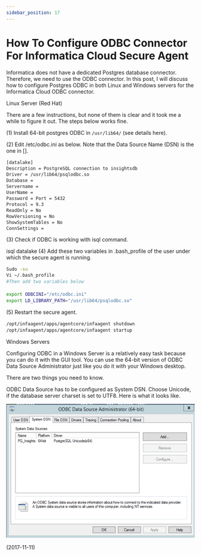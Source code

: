 ```yaml
---
sidebar_position: 17
---
```


# How To Configure ODBC Connector For Informatica Cloud Secure Agent

Informatica does not have a dedicated Postgres database connector. Therefore, we need to use the ODBC connector. In this post, I will discuss how to configure Postgres ODBC in both Linux and Windows servers for the Informatica Cloud ODBC connector.

Linux Server (Red Hat)

There are a few instructions, but none of them is clear and it took me a while to figure it out. The steps below works fine.

(1) Install 64-bit postgres ODBC in `/usr/lib64/` (see details here).

(2) Edit /etc/odbc.ini as below. Note that the Data Source Name (DSN) is the one in [].

```
[datalake]
Description = PostgreSQL connection to insightsdb
Driver = /usr/lib64/psqlodbc.so
Database =
Servername =
UserName =
Password = Port = 5432
Protocol = 9.3
ReadOnly = No
RowVersioning = No
ShowSystemTables = No
ConnSettings =
```

(3) Check if ODBC is working with isql command.

isql datalake
(4) Add these two variables in .bash_profile of the user under which the secure agent is running.

```bash
Sudo -su
Vi ~/.bash_profile
#Then add two variables below

export ODBCINI="/etc/odbc.ini"
export LD_LIBRARY_PATH="/usr/lib64/psqlodbc.so"
```

(5) Restart the secure agent.

```bash
/opt/infaagent/apps/agentcore/infaagent shutdown
/opt/infaagent/apps/agentcore/infaagent startup
```

Windows Servers

Configuring ODBC in a Windows Server is a relatively easy task because you can do it with the GUI tool. You can use the 64-bit version of ODBC Data Source Administrator just like you do it with your Windows desktop.

There are two things you need to know.

ODBC Data Source has to be configured as System DSN.
Choose Unicode, if the database server charset is set to UTF8.
Here is what it looks like.

![img](./img/17/img-1.webp)

(2017-11-11)
